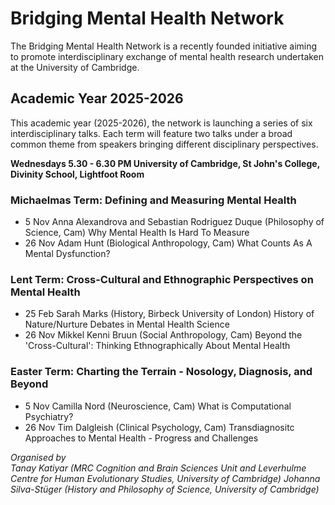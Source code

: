 # Bridging Mental Health Network
The Bridging Mental Health Network is a recently founded initiative aiming to promote interdisciplinary exchange of mental health research undertaken at the University of Cambridge. 

## Academic Year 2025-2026
This academic year (2025-2026), the network is  launching a series of six interdisciplinary talks. Each term will feature two talks under a broad common theme from speakers bringing different disciplinary perspectives.

**Wednesdays 5.30 - 6.30 PM
University of Cambridge, St John's College, Divinity School, Lightfoot Room**

### Michaelmas Term: Defining and Measuring Mental Health
- 5 Nov   Anna Alexandrova and Sebastian Rodriguez Duque (Philosophy of Science, Cam)    Why Mental Health Is Hard To Measure
- 26 Nov  Adam Hunt (Biological Anthropology, Cam)                                       What Counts As A Mental Dysfunction?

### Lent Term: Cross-Cultural and Ethnographic Perspectives on Mental Health
- 25 Feb   Sarah Marks (History, Birbeck University of London)           History of Nature/Nurture Debates in Mental Health Science
- 26 Nov   Mikkel Kenni Bruun (Social Anthropology, Cam)                 Beyond the 'Cross-Cultural': Thinking Ethnographically About Mental Health

### Easter Term: Charting the Terrain - Nosology, Diagnosis, and Beyond
- 5 Nov   Camilla Nord (Neuroscience, Cam)            What is Computational Psychiatry?
- 26 Nov  Tim Dalgleish (Clinical Psychology, Cam)    Transdiagnositc Approaches to Mental Health - Progress and Challenges

*Organised by  
Tanay Katiyar (MRC Cognition and Brain Sciences Unit and Leverhulme Centre for Human Evolutionary Studies, University of Cambridge)
Johanna Silva-Stüger (History and Philosophy of Science, University of Cambridge)*
